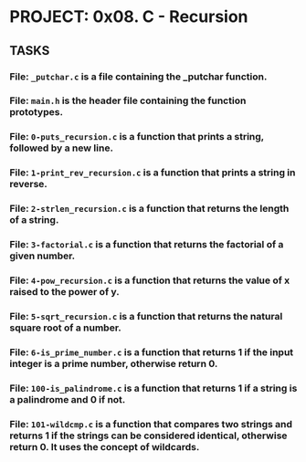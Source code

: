# PROJECT: 0x08. C - Recursion


## TASKS

### File: `_putchar.c` is a file containing the _putchar function.

### File: `main.h` is the header file containing the function prototypes.

### File: `0-puts_recursion.c` is a function that prints a string, followed by a new line.

### File: `1-print_rev_recursion.c` is a function that prints a string in reverse.

### File: `2-strlen_recursion.c` is a function that returns the length of a string.

### File: `3-factorial.c` is a function that returns the factorial of a given number.

### File: `4-pow_recursion.c` is a function that returns the value of x raised to the power of y.

### File: `5-sqrt_recursion.c` is a function that returns the natural square root of a number.

### File: `6-is_prime_number.c` is a function that returns 1 if the input integer is a prime number, otherwise return 0.

### File: `100-is_palindrome.c` is a function that returns 1 if a string is a palindrome and 0 if not.

### File: `101-wildcmp.c` is a function that compares two strings and returns 1 if the strings can be considered identical, otherwise return 0. It uses the concept of wildcards.
